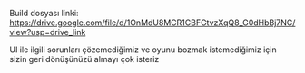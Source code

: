 Build dosyası linki: https://drive.google.com/file/d/1OnMdU8MCR1CBFGtvzXqQ8_G0dHbBj7NC/view?usp=drive_link

UI ile ilgili sorunları çözemediğimiz ve oyunu bozmak istemediğimiz için sizin geri dönüşünüzü almayı çok isteriz
